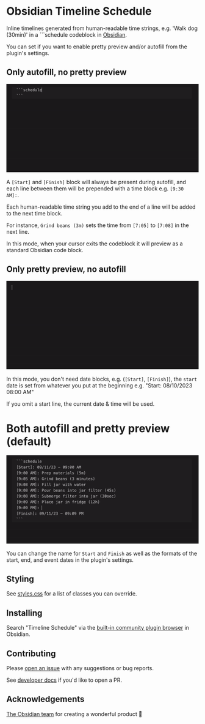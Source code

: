# Obsidian Timeline Schedule

Inline timelines generated from human-readable time strings, e.g. 'Walk dog (30min)' in a ```schedule codeblock in [Obsidian](https://obsidian.md).

You can set if you want to enable pretty preview and/or autofill from the plugin's settings.

## Only autofill, no pretty preview

![Only autofill, no pretty preview demo gif](./docs/v1-with-autofill-no-preview.gif)

A `[Start]` and `[Finish]` block will always be present during autofill, and each line between them will be prepended with a time block e.g. `[9:30 AM]:`.

Each human-readable time string you add to the end of a line will be added to the next time block.

For instance, `Grind beans (3m)` sets the time from `[7:05]` to `[7:08]` in the next line.

In this mode, when your cursor exits the codeblock it will preview as a standard Obsidian code block.

## Only pretty preview, no autofill

![Only pretty preview, no autofill demo gif](./docs/v1-with-preview-no-autofill.gif)

In this mode, you don't need date blocks, e.g. (`[Start]`, `[Finish]`), the `start` date is set from whatever you put at the beginning e.g. "Start: 08/10/2023 08:00 AM"

If you omit a start line, the current date & time will be used.

# Both autofill and pretty preview (default)

![Both autofill and pretty preview demo gif](./docs/v1-both-modes.gif)

You can change the name for `Start` and `Finish` as well as the formats of the start, end, and event dates in the plugin's settings.

## Styling

See [styles.css](./styles.css) for a list of classes you can override.

## Installing

Search "Timeline Schedule" via the [built-in community plugin browser](https://help.obsidian.md/Extending+Obsidian/Community+plugins) in Obsidian.

## Contributing

Please [open an issue](https://github.com/Ebonsignori/obsidian-timeline-schedule/issues/new) with any suggestions or bug reports.

See [developer docs](docs/development.md) if you'd like to open a PR.

## Acknowledgements

[The Obsidian team](https://obsidian.md/about) for creating a wonderful product :purple_heart:
